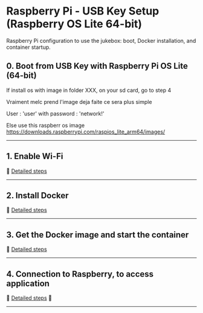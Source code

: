 # Raspberry Pi - USB Key Setup (Raspberry OS Lite 64-bit)

Raspberry Pi configuration to use the jukebox: boot, Docker installation, and container startup.

## 0. Boot from USB Key with Raspberry Pi OS Lite (64-bit)  
If install os with image in folder XXX, on your sd card, go to step 4


Vraiment melc prend l'image deja faite ce sera plus simple

User : 'user' with password : 'network!'




Else use this raspberr os image https://downloads.raspberrypi.com/raspios_lite_arm64/images/


---

## 1. Enable Wi-Fi  
📄 [Detailed steps](./1_enable_wifi.md)

---

## 2. Install Docker  
📄 [Detailed steps](./2_install_docker.md)

---

## 3. Get the Docker image and start the container  
📄 [Detailed steps](./3_get_and_run_docker_image.md)

---

## 4. Connection to Raspberry, to access application
📄 [Detailed steps](./4_connection_to_raspberry.md)
📄 

---

